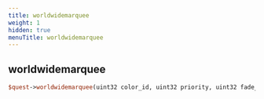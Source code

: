 ```yaml
---
title: worldwidemarquee
weight: 1
hidden: true
menuTitle: worldwidemarquee
---
```

## worldwidemarquee
```perl
$quest->worldwidemarquee(uint32 color_id, uint32 priority, uint32 fade_in, uint32 fade_out, uint32 duration, string message, uint8 min_status, uint8 max_status)
```
